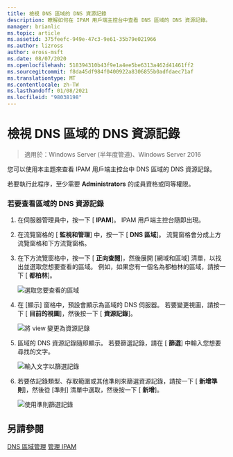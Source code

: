 ```yaml
---
title: 檢視 DNS 區域的 DNS 資源記錄
description: 瞭解如何在 IPAM 用戶端主控台中查看 DNS 區域的 DNS 資源記錄。
manager: brianlic
ms.topic: article
ms.assetid: 375feefc-949e-47c3-9e61-35b79e021966
ms.author: lizross
author: eross-msft
ms.date: 08/07/2020
ms.openlocfilehash: 518394310b43f9e1a4ee5be6313a462d41461ff2
ms.sourcegitcommit: f8da45df984f0400922a8306855b0adfdaec71af
ms.translationtype: MT
ms.contentlocale: zh-TW
ms.lasthandoff: 01/08/2021
ms.locfileid: "98038198"
---
```

# <a name="view-dns-resource-records-for-a-dns-zone"></a>檢視 DNS 區域的 DNS 資源記錄

>適用於：Windows Server (半年度管道)、Windows Server 2016

您可以使用本主題來查看 IPAM 用戶端主控台中 DNS 區域的 DNS 資源記錄。

若要執行此程序，至少需要 **Administrators** 的成員資格或同等權限。

### <a name="to-view-dns-resource-records-for-a-zone"></a>若要查看區域的 DNS 資源記錄

1.  在伺服器管理員中，按一下 [  **IPAM**]。 IPAM 用戶端主控台隨即出現。

2.  在流覽窗格的 [ **監視和管理**] 中，按一下 [ **DNS 區域**]。  流覽窗格會分成上方流覽窗格和下方流覽窗格。

3.  在下方流覽窗格中，按一下 [ **正向查閱**]，然後展開 [網域和區域] 清單，以找出並選取您想要查看的區域。 例如，如果您有一個名為都柏林的區域，請按一下 [ **都柏林**]。

    ![選取您要查看的區域](../../media/View-DNS-Resource-Records-for-a-DNS-Zone/ipam_DNSzones_01a.jpg)


4.  在 [顯示] 窗格中，預設會顯示為區域的 DNS 伺服器。 若要變更視圖，請按一下 [ **目前的視圖**]，然後按一下 [ **資源記錄**]。

    ![將 view 變更為資源記錄](../../media/View-DNS-Resource-Records-for-a-DNS-Zone/ipam_Zone_RR_02.jpg)

5.  區域的 DNS 資源記錄隨即顯示。 若要篩選記錄，請在 [ **篩選**] 中輸入您想要尋找的文字。

    ![輸入文字以篩選記錄](../../media/View-DNS-Resource-Records-for-a-DNS-Zone/ipam_DNSzones_01c.jpg)

6.  若要依記錄類型、存取範圍或其他準則來篩選資源記錄，請按一下 [ **新增準則**]，然後從 [準則] 清單中選取，然後按一下 [ **新增**]。

    ![使用準則篩選記錄](../../media/View-DNS-Resource-Records-for-a-DNS-Zone/ipam_DNSzones_01d.jpg)

## <a name="see-also"></a>另請參閱
[DNS 區域管理](DNS-Zone-Management.md) 
[管理 IPAM](Manage-IPAM.md)



